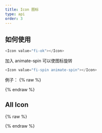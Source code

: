 ```yaml
---
title: Icon 图标
type: api
order: 3
---
```





## 如何使用

```js
<Icon value="fi-ok"></Icon>
```

加入 animate-spin 可以使图标旋转

```js
<Icon value="fi-spin animate-spin"></Icon>
```

例子：
{% raw %}
    <div class="comp-icon" id="icon_ex1"></div>
{% endraw %}

## All Icon

{% raw %}
    <div class="comp-icon" id="icon_ex2"></div>
{% endraw %}